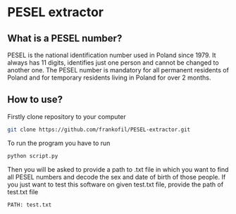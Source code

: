 # PESEL extractor
## What is a PESEL number?
PESEL is the national identification number used in Poland since 1979. It always has 11 digits, identifies 
just one person and cannot be changed to another one. The PESEL number is mandatory for all permanent 
residents of Poland and for temporary residents living in Poland for over 2 months.
## How to use?
Firstly clone repository to your computer
```bash
git clone https://github.com/frankofil/PESEL-extractor.git
```
To run the program you have to run 
```bash 
python script.py
```
Then you will be asked to provide a path to .txt file in which you want to find all PESEL numbers
and decode the sex and date of birth of those people. If you just want to test this software on 
given test.txt file, provide the path of test.txt file
```
PATH: test.txt
```
